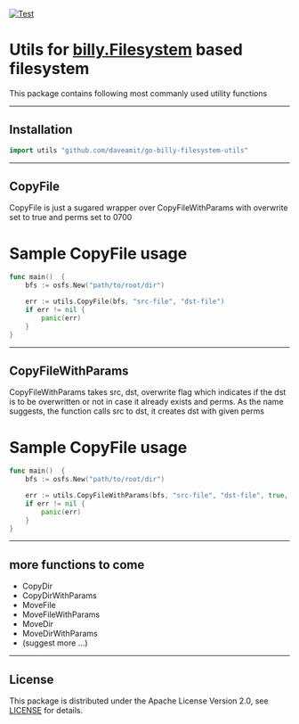 [![Test](https://github.com/daveamit/go-billy-filesystem-utils/workflows/Test/badge.svg)](https://github.com/daveamit/go-billy-filesystem-utils/actions?query=workflow%3ATest)

# Utils for [billy.Filesystem](github.com/go-git/go-billy) based filesystem 
This package contains following most commanly used utility functions

---


## Installation

```go
import utils "github.com/daveamit/go-billy-filesystem-utils" 
```

---

## CopyFile
CopyFile is just a sugared wrapper over CopyFileWithParams with overwrite set to true and perms set to 0700

# Sample CopyFile usage
```go
func main()  {
	bfs := osfs.New("path/to/root/dir")

    err := utils.CopyFile(bfs, "src-file", "dst-file")
    if err != nil {
        panic(err)
    }
}
```

---

## CopyFileWithParams
CopyFileWithParams takes src, dst, overwrite flag which indicates if the dst is to be overwritten or not in case it already exists and perms. As the name suggests, the function calls src to dst, it creates dst with given perms

# Sample CopyFile usage
```go
func main()  {
	bfs := osfs.New("path/to/root/dir")

    err := utils.CopyFileWithParams(bfs, "src-file", "dst-file", true, 0700)
    if err != nil {
        panic(err)
    }
}
```
---
## more functions to come 
 * CopyDir
 * CopyDirWithParams
 * MoveFile
 * MoveFileWithParams
 * MoveDir
 * MoveDirWithParams
 * (suggest more ...)

---

## License
This package is distributed under the Apache License Version 2.0, see [LICENSE](LICENSE) for details.